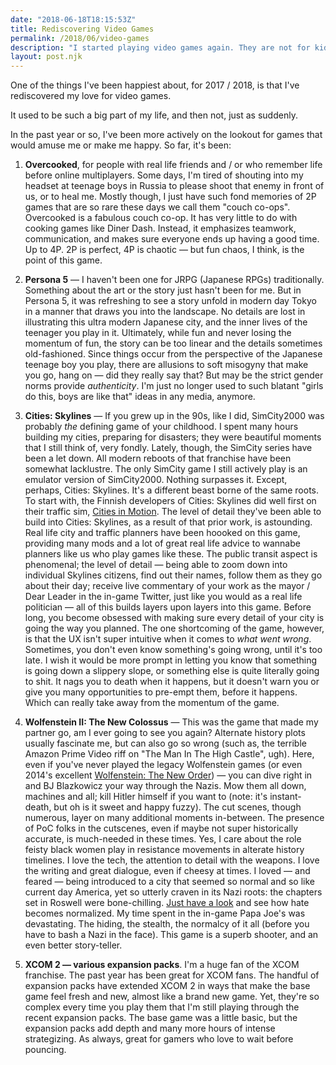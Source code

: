```yaml
---
date: "2018-06-18T18:15:53Z"
title: Rediscovering Video Games
permalink: /2018/06/video-games
description: "I started playing video games again. They are not for kids, not anymore. So many video games I love have taught me so much: about storytelling, life and hopes and dreams."
layout: post.njk
---
```


One of the things I've been happiest about, for 2017 / 2018, is that I've rediscovered my love for video games.

It used to be such a big part of my life, and then not, just as suddenly.

In the past year or so, I've been more actively on the lookout for games that would amuse me or make me happy. So far, it's been:

1. **Overcooked**, for people with real life friends and / or who remember life before online multiplayers. Some days, I'm tired of shouting into my headset at teenage boys in Russia to please shoot that enemy in front of us, or to heal me. Mostly though, I just have such fond memories of 2P games that are so rare these days we call them "couch co-ops". Overcooked is a fabulous couch co-op. It has very little to do with cooking games like Diner Dash. Instead, it emphasizes teamwork, communication, and makes sure everyone ends up having a good time. Up to 4P. 2P is perfect, 4P is chaotic — but fun chaos, I think, is the point of this game.

2. **Persona 5** — I haven't been one for JRPG (Japanese RPGs) traditionally. Something about the art or the story just hasn't been for me. But in Persona 5, it was refreshing to see a story unfold in modern day Tokyo in a manner that draws you into the landscape. No details are lost in illustrating this ultra modern Japanese city, and the inner lives of the teenager you play in it. Ultimately, while fun and never losing the momentum of fun, the story can be too linear and the details sometimes old-fashioned. Since things occur from the perspective of the Japanese teenage boy you play, there are allusions to soft misogyny that make you go, hang on — did they really say that? But may be the strict gender norms provide *authenticity*. I'm just no longer used to such blatant "girls do this, boys are like that" ideas in any media, anymore.

3. **Cities: Skylines** — If you grew up in the 90s, like I did, SimCity2000 was probably *the* defining game of your childhood. I spent many hours building my cities, preparing for disasters; they were beautiful moments that I still think of, very fondly. Lately, though, the SimCity series have been a let down. All modern reboots of that franchise have been somewhat lacklustre. The only SimCity game I still actively play is an emulator version of SimCity2000. Nothing surpasses it. Except, perhaps, Cities: Skylines. It's a different beast borne of the same roots. To start with, the Finnish developers of Cities: Skylines did well first on their traffic sim, [Cities in Motion](https://en.wikipedia.org/wiki/Cities_in_Motion). The level of detail they've been able to build into Cities: Skylines, as a result of that prior work, is astounding. Real life city and traffic planners have been hoooked on this game, providing many mods and a lot of great real life advice to wannabe planners like us who play games like these. The public transit aspect is phenomenal; the level of detail — being able to zoom down into individual Skylines citizens, find out their names, follow them as they go about their day; receive live commentary of your work as the mayor / Dear Leader in the in-game Twitter, just like you would as a real life politician — all of this builds layers upon layers into this game. Before long, you become obsessed with making sure every detail of your city is going the way you planned. The one shortcoming of the game, however, is that the UX isn't super intuitive when it comes to *what went wrong*. Sometimes, you don't even know something's going wrong, until it's too late. I wish it would be more prompt in letting you know that something is going down a slippery slope, or something else is quite literally going to shit. It nags you to death when it happens, but it doesn't warn you or give you many opportunities to pre-empt them, before it happens. Which can really take away from the momentum of the game.


4. **Wolfenstein II: The New Colossus** — This was the game that made my partner go, am I ever going to see you again? Alternate history plots usually fascinate me, but can also go so wrong (such as, the terrible Amazon Prime Video riff on "The Man In The High Castle", ugh). Here, even if you've never played the legacy Wolfenstein games (or even 2014's excellent [Wolfenstein: The New Order](https://en.wikipedia.org/wiki/Wolfenstein:_The_New_Order)) — you can dive right in and BJ Blazkowicz your way through the Nazis. Mow them all down, machines and all; kill Hitler himself if you want to (note: it's instant-death, but oh is it sweet and happy fuzzy). The cut scenes, though numerous, layer on many additional moments in-between. The presence of PoC folks in the cutscenes, even if maybe not super historically accurate, is much-needed in these times. Yes, I care about the role feisty black women play in resistance movements in alterate history timelines. I love the tech, the attention to detail with the weapons. I love the writing and great dialogue, even if cheesy at times. I loved — and feared — being introduced to a city that seemed so normal and so like current day America, yet so utterly craven in its Nazi roots: the chapters set in Roswell were bone-chilling. [Just have a look](https://www.youtube.com/watch?v=c3PrqapGKPg) and see how hate becomes normalized. My time spent in the in-game Papa Joe's was devastating. The hiding, the stealth, the normalcy of it all (before you have to bash a Nazi in the face). This game is a superb shooter, and an even better story-teller.

5. **XCOM 2 — various expansion packs**. I'm a huge fan of the XCOM franchise. The past year has been great for XCOM fans. The handful of expansion packs have extended XCOM 2 in ways that make the base game feel fresh and new, almost like a brand new game. Yet, they're so complex every time you play them that I'm still playing through the recent expansion packs. The base game was a little basic, but the expansion packs add depth and many more hours of intense strategizing. As always, great for gamers who love to wait before pouncing.
